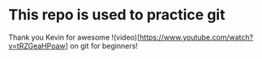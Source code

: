 # This repo is used to practice git
Thank you Kevin for awesome !(video)[https://www.youtube.com/watch?v=tRZGeaHPoaw] on git for beginners! 
